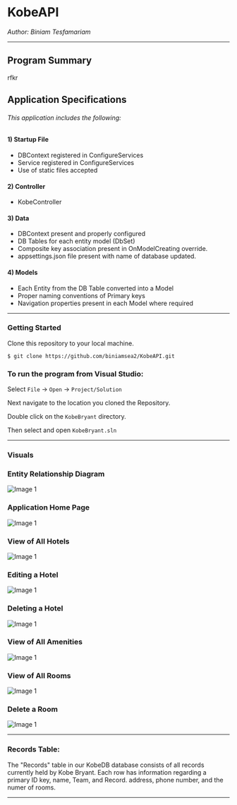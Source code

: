 # KobeAPI
*Author: Biniam Tesfamariam*

----

## Program Summary 
rfkr

## Application Specifications
###### This application includes the following:  

#### 1) Startup File 
- DBContext registered in ConfigureServices  
- Service registered in ConfigureServices    
- Use of static files accepted  

#### 2) Controller  
- KobeController  
#### 3) Data  
- DBContext present and properly configured  
- DB Tables for each entity model (DbSet<Kobe>)  
- Composite key association present in OnModelCreating override.  
- appsettings.json file present with name of database updated.  
 
#### 4) Models  
- Each Entity from the DB Table converted into a Model  
- Proper naming conventions of Primary keys  
- Navigation properties present in each Model where required  
---

### Getting Started
Clone this repository to your local machine.

```
$ git clone https://github.com/biniamsea2/KobeAPI.git
```

### To run the program from Visual Studio:
Select ```File``` -> ```Open``` -> ```Project/Solution```

Next navigate to the location you cloned the Repository.

Double click on the ```KobeBryant``` directory.

Then select and open ```KobeBryant.sln```

---

### Visuals

### Entity Relationship Diagram
![Image 1]()
### Application Home Page
![Image 1]()
### View of All Hotels
![Image 1]()
### Editing a Hotel
![Image 1]()
### Deleting a Hotel
![Image 1]()
### View of All Amenities
![Image 1]()
### View of All Rooms
![Image 1]()
### Delete a Room
![Image 1]()

---
### Records Table:  
The "Records" table in our KobeDB database consists of all records currently held by Kobe Bryant. Each row has information regarding a primary ID key, name, Team, and Record. address, phone number, and the numer of rooms. 

---
